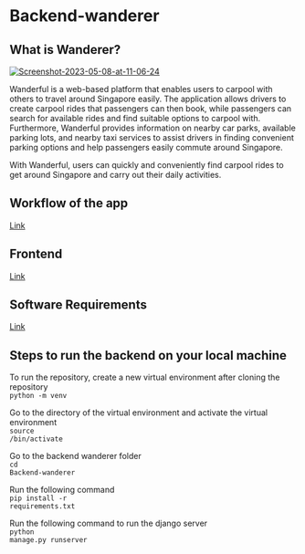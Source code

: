# Backend-wanderer

## What is Wanderer?
<a href="https://ibb.co/QQG63Vy"><img src="https://i.ibb.co/c3dNS94/Screenshot-2023-05-08-at-11-06-24.jpg" alt="Screenshot-2023-05-08-at-11-06-24" border="0"></a>
<p>Wanderful is a web-based platform that enables users to carpool with others to travel around Singapore easily. The application allows drivers to create carpool rides that passengers can then book, while passengers can search for available rides and find suitable options to carpool with. Furthermore, Wanderful provides information on nearby car parks, available parking lots, and nearby taxi services to assist drivers in finding convenient parking options and help passengers easily commute around Singapore.</p>
<p>With Wanderful, users can quickly and conveniently find carpool rides to get around Singapore and carry out their daily activities.</p>

## Workflow of the app
<a href="https://youtu.be/x5ggTytjw38">Link</a>

## Frontend
<a href="https://github.com/weiyuan12/Software-Eng">Link</a>

## Software Requirements
<a href="https://docs.google.com/document/d/1L9Sz71SD4isYuo-VsAyscfKQ9wd7YC_EA6Un4naYTuQ/edit?usp=sharing">Link</a>

## Steps to run the backend on your local machine
To run the repository, create a new virtual environment after cloning the repository<br>
<code>python -m venv <Name of virtual environment> </code>

Go to the directory of the virtual environment and activate the virtual environment<br>
<code>source <Name of virtual environment>/bin/activate </code>

Go to the backend wanderer folder<br>
<code>cd Backend-wanderer</code>

Run the following command <br>
<code>pip install -r requirements.txt</code>

Run the following command to run the django server<br>
<code>python manage.py runserver</code>
